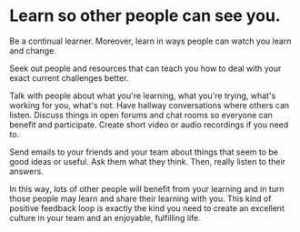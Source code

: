 # Learn so other people can see you.

Be a continual learner.
Moreover, learn in ways people can watch you learn and change.

Seek out people and resources that can teach you how to deal with your exact current challenges better.

Talk with people about what you're learning, what you're trying, what's working for you, what's not.
Have hallway conversations where others can listen.
Discuss things in open forums and chat rooms so everyone can benefit and participate.
Create short video or audio recordings if you need to.

Send emails to your friends and your team about things that seem to be good ideas or useful.
Ask them what they think. Then, really listen to their answers.

In this way, lots of other people will benefit from your learning and in turn those people may learn and share their learning with you.
This kind of positive feedback loop is exactly the kind you need to create an excellent culture in your team and an enjoyable, fulfilling life.
